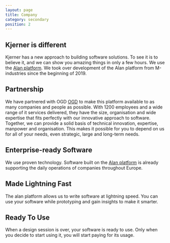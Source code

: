 ```yaml
---
layout: page
title: Company
category: secondary
position: 2
---
```


## Kjerner is different

Kjerner has a new approach to building software solutions. To see it is to believe it, and we can show you amazing things in only a few hours. We use the [Alan platform](https://alan-platform.com). We took over development of the Alan platform from M-industries since the beginning of 2019.

## Partnership
We have partnered with OGD [OGD](https://ogd.nl) to make this platform available to as many companies and people as possible. With 1200 employees and a wide range of it services delivered, they have the size, organisation and wide expertise that fits perfectly with our innovative approach to software. Together, we can provide a solid basis of technical innovation, expertise, manpower and organisation. This makes it possible for you to depend on us for all of your needs, even strategic, large and long-term needs.

## Enterprise-ready Software

We use proven technology. Software built on the [Alan platform](https://alan-platform.com) is already supporting the daily operations of companies throughout Europe.

## Made Lightning Fast

The alan platform allows us to write software at lightning speed. You can use your software while prototyping and gain insights to make it smarter.

## Ready To Use

When a design session is over, your software is ready to use. Only when you decide to start using it, you will start paying for its usage.

